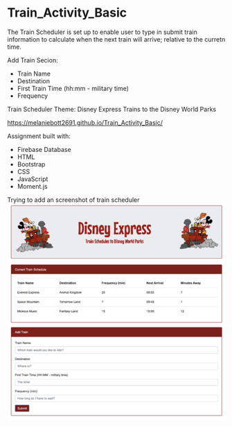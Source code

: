 # Train_Activity_Basic

The Train Scheduler is set up to enable user to type in submit train information to calculate when the next train will arrive; relative to the curretn time.

Add Train Secion:

- Train Name
- Destination
- First Train Time (hh:mm - military time)
- Frequency

Train Scheduler Theme:
Disney Express
Trains to the Disney World Parks

https://melaniebott2691.github.io/Train_Activity_Basic/

Assignment built with:

- Firebase Database
- HTML
- Bootstrap
- CSS
- JavaScript
- Moment.js



Trying to add an screenshot of train scheduler
![Image of Disney Express](assets/images/DisneyExpress.png)
